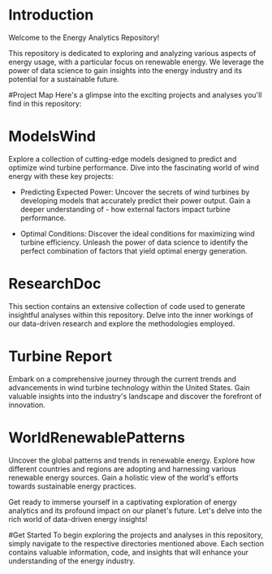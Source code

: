 # Introduction
Welcome to the Energy Analytics Repository!

This repository is dedicated to exploring and analyzing various aspects of energy usage, with a particular focus on renewable energy. We leverage the power of data science to gain insights into the energy industry and its potential for a sustainable future.

#Project Map
Here's a glimpse into the exciting projects and analyses you'll find in this repository:

# ModelsWind
Explore a collection of cutting-edge models designed to predict and optimize wind turbine performance. Dive into the fascinating world of wind energy with these key projects:

- Predicting Expected Power: Uncover the secrets of wind turbines by developing models that accurately predict their power output. Gain a deeper understanding of - how external factors impact turbine performance.

- Optimal Conditions: Discover the ideal conditions for maximizing wind turbine efficiency. Unleash the power of data science to identify the perfect combination of factors that yield optimal energy generation.

# ResearchDoc
This section contains an extensive collection of code used to generate insightful analyses within this repository. Delve into the inner workings of our data-driven research and explore the methodologies employed.

# Turbine Report
Embark on a comprehensive journey through the current trends and advancements in wind turbine technology within the United States. Gain valuable insights into the industry's landscape and discover the forefront of innovation.

# WorldRenewablePatterns
Uncover the global patterns and trends in renewable energy. Explore how different countries and regions are adopting and harnessing various renewable energy sources. Gain a holistic view of the world's efforts towards sustainable energy practices.

Get ready to immerse yourself in a captivating exploration of energy analytics and its profound impact on our planet's future. Let's delve into the rich world of data-driven energy insights!

#Get Started
To begin exploring the projects and analyses in this repository, simply navigate to the respective directories mentioned above. Each section contains valuable information, code, and insights that will enhance your understanding of the energy industry.

